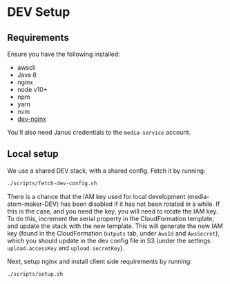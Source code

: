 # DEV Setup

## Requirements
Ensure you have the following installed:
- awscli
- Java 8
- nginx
- node v10+
- npm
- yarn
- nvm
- [dev-nginx](https://github.com/guardian/dev-nginx#installation)

You'll also need Janus credentials to the `media-service` account.

## Local setup 

We use a shared DEV stack, with a shared config. Fetch it by running:

```bash
./scripts/fetch-dev-config.sh
```

There is a chance that the IAM key used for local development (media-atom-maker-DEV) has been disabled if it has not been rotated in a while. If this is the case, and you need the key, you will need to rotate the IAM key. To do this, increment the serial property in the CloudFormation template, and update the stack with the new template. This will generate the new IAM key (found in the CloudFormation `Outputs` tab, under `AwsId` and `AwsSecret`), which you should update in the dev config file in S3 (under the settings `upload.accessKey` and `upload.secretKey`).

Next, setup nginx and install client side requirements by running:

```bash
./scripts/setup.sh
```
